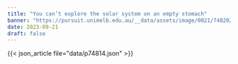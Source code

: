 ```yaml
---
title: "You can’t explore the solar system on an empty stomach"
banner: "https://pursuit.unimelb.edu.au/__data/assets/image/0021/74820/9887e6c53425943aeb3f8478bba7ad6660e39331.jpg"
date: 2023-09-21
draft: false
---
```


{{< json_article file="data/p74814.json" >}}